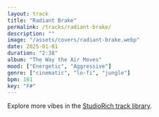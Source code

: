 ```yaml
---
layout: track
title: "Radiant Brake"
permalink: /tracks/radiant-brake/
description: ""
image: "/assets/covers/radiant-brake.webp"
date: 2025-01-01
duration: "2:38"
album: "The Way the Air Moves"
mood: ["Energetic", "Aggressive"]
genre: ["cinematic", "lo-fi", "jungle"]
bpm: 161
key: "F#"
---
```


Explore more vibes in the [StudioRich track library](/tracks/).

